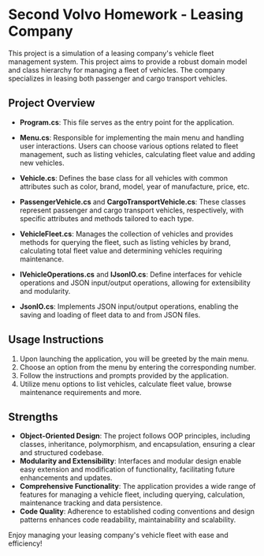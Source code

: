 # Second Volvo Homework - Leasing Company

This project is a simulation of a leasing company's vehicle fleet management system. This project aims to provide a robust domain model and class hierarchy for managing a fleet of vehicles. The company specializes in leasing both passenger and cargo transport vehicles.

## Project Overview

- **Program.cs**: This file serves as the entry point for the application.

- **Menu.cs**: Responsible for implementing the main menu and handling user interactions. Users can choose various options related to fleet management, such as listing vehicles, calculating fleet value and adding new vehicles.

- **Vehicle.cs**: Defines the base class for all vehicles with common attributes such as color, brand, model, year of manufacture, price, etc.

- **PassengerVehicle.cs** and **CargoTransportVehicle.cs**: These classes represent passenger and cargo transport vehicles, respectively, with specific attributes and methods tailored to each type.

- **VehicleFleet.cs**: Manages the collection of vehicles and provides methods for querying the fleet, such as listing vehicles by brand, calculating total fleet value and determining vehicles requiring maintenance.

- **IVehicleOperations.cs** and **IJsonIO.cs**: Define interfaces for vehicle operations and JSON input/output operations, allowing for extensibility and modularity.

- **JsonIO.cs**: Implements JSON input/output operations, enabling the saving and loading of fleet data to and from JSON files.

## Usage Instructions

1. Upon launching the application, you will be greeted by the main menu.
2. Choose an option from the menu by entering the corresponding number.
3. Follow the instructions and prompts provided by the application.
4. Utilize menu options to list vehicles, calculate fleet value, browse maintenance requirements and more.

## Strengths

- **Object-Oriented Design**: The project follows OOP principles, including classes, inheritance, polymorphism, and encapsulation, ensuring a clear and structured codebase.
- **Modularity and Extensibility**: Interfaces and modular design enable easy extension and modification of functionality, facilitating future enhancements and updates.
- **Comprehensive Functionality**: The application provides a wide range of features for managing a vehicle fleet, including querying, calculation, maintenance tracking and data persistence.
- **Code Quality**: Adherence to established coding conventions and design patterns enhances code readability, maintainability and scalability.

Enjoy managing your leasing company's vehicle fleet with ease and efficiency!


